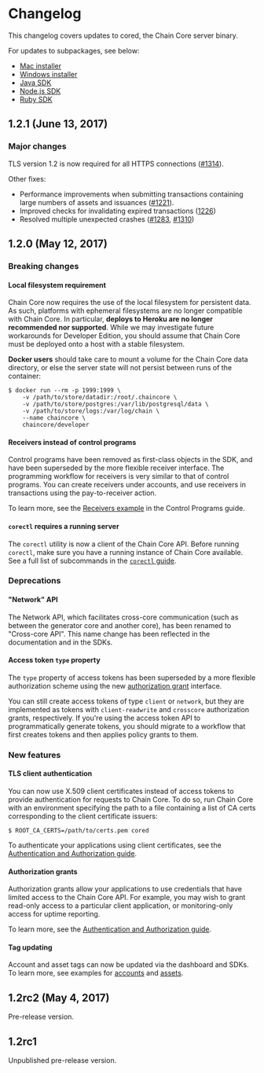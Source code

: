 # Changelog

This changelog covers updates to cored, the Chain Core server binary.

For updates to subpackages, see below:

- [Mac installer](https://github.com/chain/chain/blob/1.2-stable/desktop/mac/CHANGELOG.md)
- [Windows installer](https://github.com/chain/chain/blob/1.2-stable/desktop/windows/CHANGELOG.md)
- [Java SDK](https://github.com/chain/chain/blob/1.2-stable/sdk/java/CHANGELOG.md)
- [Node.js SDK](https://github.com/chain/chain/blob/1.2-stable/sdk/node/CHANGELOG.md)
- [Ruby SDK](https://github.com/chain/chain/blob/1.2-stable/sdk/ruby/CHANGELOG.md)

<a name="1.2.1"></a>
## 1.2.1 (June 13, 2017)

### Major changes

TLS version 1.2 is now required for all HTTPS connections ([#1314](https://github.com/chain/chain/pull/1314)).

Other fixes:

* Performance improvements when submitting transactions containing large
numbers of assets and issuances ([#1221](https://github.com/chain/chain/pull/1221)).
* Improved checks for invalidating expired transactions ([1226](https://github.com/chain/chain/pull/1226))
* Resolved multiple unexpected crashes ([#1283](https://github.com/chain/chain/pull/1283), [#1310](https://github.com/chain/chain/pull/1310))

<a name="1.2.0"></a>
## 1.2.0 (May 12, 2017)

### Breaking changes

#### Local filesystem requirement

Chain Core now requires the use of the local filesystem for persistent data. As such, platforms with ephemeral filesystems are no longer compatible with Chain Core. In particular, **deploys to Heroku are no longer recommended nor supported**. While we may investigate future workarounds for Developer Edition, you should assume that Chain Core must be deployed onto a host with a stable filesystem.

**Docker users** should take care to mount a volume for the Chain Core data directory, or else the server state will not persist between runs of the container:

```
$ docker run --rm -p 1999:1999 \
    -v /path/to/store/datadir:/root/.chaincore \
    -v /path/to/store/postgres:/var/lib/postgresql/data \
    -v /path/to/store/logs:/var/log/chain \
    --name chaincore \
    chaincore/developer
```

#### Receivers instead of control programs

Control programs have been removed as first-class objects in the SDK, and have been superseded by the more flexible receiver interface. The programming workflow for receivers is very similar to that of control programs. You can create receivers under accounts, and use receivers in transactions using the pay-to-receiver action.

To learn more, see the [Receivers example](../build-applications/control-programs#receivers) in the Control Programs guide.

#### `corectl` requires a running server

The `corectl` utility is now a client of the Chain Core API. Before running `corectl`, make sure you have a running instance of Chain Core available. See a full list of subcommands in the [`corectl` guide](corectl.md).

### Deprecations

#### "Network" API

The Network API, which facilitates cross-core communication (such as between the generator core and another core), has been renamed to "Cross-core API". This name change has been reflected in the documentation and in the SDKs.

#### Access token `type` property

The `type` property of access tokens has been superseded by a more flexible authorization scheme using the new <a href="#1.2.0-authorization-grants">authorization grant</a> interface.

You can still create access tokens of type `client` or `network`, but they are implemented as tokens with `client-readwrite` and `crosscore` authorization grants, respectively. If you're using the access token API to programmatically generate tokens, you should migrate to a workflow that first creates tokens and then applies policy grants to them.

### New features

<a name="1.2.0-tls-client-authentication"></a>
#### TLS client authentication

You can now use X.509 client certificates instead of access tokens to provide authentication for requests to Chain Core. To do so, run Chain Core with an environment specifying the path to a file containing a list of CA certs corresponding to the client certificate issuers:

```
$ ROOT_CA_CERTS=/path/to/certs.pem cored
```

To authenticate your applications using client certificates, see the [Authentication and Authorization guide](../learn-more/authentication-and-authorization.md#tls-authentication).

<a name="1.2.0-authorization-grants"></a>
#### Authorization grants

Authorization grants allow your applications to use credentials that have limited access to the Chain Core API. For example, you may wish to grant read-only access to a particular client application, or monitoring-only access for uptime reporting.

To learn more, see the [Authentication and Authorization guide](../learn-more/authentication-and-authorization.md#granting-access).

#### Tag updating

Account and asset tags can now be updated via the dashboard and SDKs. To learn more, see examples for [accounts](../build-applications/accounts.md#update-tags-on-existing-accounts) and [assets](../build-applications/assets.md#update-tags-on-existing-assets).

<a name="1.2rc2"></a>
## 1.2rc2 (May 4, 2017)

Pre-release version.

## 1.2rc1

Unpublished pre-release version.
